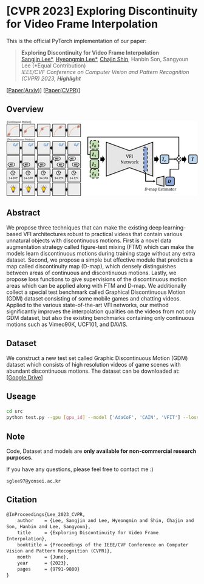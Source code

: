 # [CVPR 2023] Exploring Discontinuity for Video Frame Interpolation

This is the official PyTorch implementation of our paper:

> **Exploring Discontinuity for Video Frame Interpolation** \
> [Sangjin Lee&#42;](https://github.com/pandatimo), [Hyeongmin Lee&#42;](https://github.com/HyeongminLEE), [Chajin Shin](https://github.com/ChajinShin), Hanbin Son, Sangyoun Lee (&#42;Equal Contribution)*\
> IEEE/CVF Conference on Computer Vision and Pattern Recognition (CVPR) 2023, **Highlight***

[[Paper(Arxiv)](https://arxiv.org/abs/2202.07291)] [[Paper(CVPR)](https://openaccess.thecvf.com/content/CVPR2023/html/Lee_Exploring_Discontinuity_for_Video_Frame_Interpolation_CVPR_2023_paper.html)]
## Overview
![overview](./imgs/overview.png)

## Abstract
We propose three techniques that can make the existing deep learning-based VFI architectures robust to practical videos that contain various unnatural objects with discontinuous motions. First is a novel data augmentation strategy called figure-text mixing (FTM) which can make the models learn discontinuous motions during training stage without any extra dataset. Second, we propose a simple but effective module that predicts a map called discontinuity map (D-map), which densely distinguishes between areas of continuous and discontinuous motions. Lastly, we propose loss functions to give supervisions of the discontinuous motion areas which can be applied along with FTM and D-map. We additionally collect a special test benchmark called Graphical Discontinuous Motion (GDM) dataset consisting of some mobile games and chatting videos. Applied to the various state-of-the-art VFI networks, our method significantly improves the interpolation qualities on the videos from not only GDM dataset, but also the existing benchmarks containing only continuous motions such as Vimeo90K, UCF101, and DAVIS.

## Dataset
We construct a new test set called Graphic Discontinuous Motion (GDM) dataset which consists of high resolution videos of game scenes with abundant discontinuous motions. The dataset can be downloaded at: [[Google Drive](https://drive.google.com/file/d/1CbeGLPq91aaAun2ZvHIigJ9S_94bztMG/view?usp=sharing)]

## Useage
```bash
cd src
python test.py --gpu [gpu_id] --model ['AdaCoF', 'CAIN', 'VFIT'] --loss [bool]
```

## Note
Code, Dataset and models are **only available for non-commercial research purposes.**

If you have any questions, please feel free to contact me :)
```
sglee97@yonsei.ac.kr
```

## Citation
```
@InProceedings{Lee_2023_CVPR,
    author    = {Lee, Sangjin and Lee, Hyeongmin and Shin, Chajin and Son, Hanbin and Lee, Sangyoun},
    title     = {Exploring Discontinuity for Video Frame Interpolation},
    booktitle = {Proceedings of the IEEE/CVF Conference on Computer Vision and Pattern Recognition (CVPR)},
    month     = {June},
    year      = {2023},
    pages     = {9791-9800}
}
```

